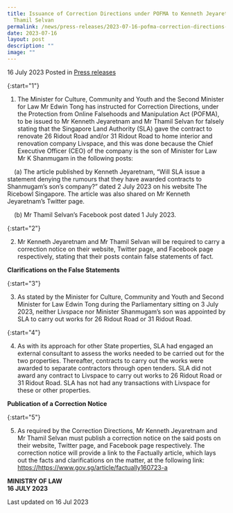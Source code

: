 ```yaml
---
title: Issuance of Correction Directions under POFMA to Kenneth Jeyaretnam and
  Thamil Selvan
permalink: /news/press-releases/2023-07-16-pofma-correction-directions-to-kenneth-jeyaretnam-and-thamil-selvan/
date: 2023-07-16
layout: post
description: ""
image: ""
---
```

16 July 2023 Posted in [Press releases](/news/press-releases)

 
{:start="1"}

1. The Minister for Culture, Community and Youth and the Second Minister for Law Mr Edwin Tong has instructed for Correction Directions, under the Protection from Online Falsehoods and Manipulation Act (POFMA), to be issued to Mr Kenneth Jeyaretnam and Mr Thamil Selvan for falsely stating that the Singapore Land Authority (SLA) gave the contract to renovate 26 Ridout Road and/or 31 Ridout Road to home interior and renovation company Livspace, and this was done because the Chief Executive Officer (CEO) of the company is the son of Minister for Law Mr K Shanmugam in the following posts:

  

&nbsp; &nbsp; (a) The article published by Kenneth Jeyaretnam, “Will SLA issue a statement denying the rumours that they have awarded contracts to Shanmugam’s son’s company?” dated 2 July 2023 on his website The Ricebowl Singapore. The article was also shared on Mr Kenneth Jeyaretnam’s Twitter page.<br>

&nbsp; &nbsp; (b) Mr Thamil Selvan’s Facebook post dated 1 July 2023.<br>

  

{:start="2"}

2. Mr Kenneth Jeyaretnam and Mr Thamil Selvan will be required to carry a correction notice on their website, Twitter page, and Facebook page respectively, stating that their posts contain false statements of fact.

  

**Clarifications on the False Statements**

  

{:start="3"}

3. As stated by the Minister for Culture, Community and Youth and Second Minister for Law Edwin Tong during the Parliamentary sitting on 3 July 2023, neither Livspace nor Minister Shanmugam’s son was appointed by SLA to carry out works for 26 Ridout Road or 31 Ridout Road.

  

{:start="4"}

4. As with its approach for other State properties, SLA had engaged an external consultant to assess the works needed to be carried out for the two properties. Thereafter, contracts to carry out the works were awarded to separate contractors through open tenders. SLA did not award any contract to Livspace to carry out works to 26 Ridout Road or 31 Ridout Road. SLA has not had any transactions with Livspace for these or other properties.

  

<b>Publication of a Correction Notice</b>

  

{:start="5"}

5. As required by the Correction Directions, Mr Kenneth Jeyaretnam and Mr Thamil Selvan must publish a correction notice on the said posts on their website, Twitter page, and Facebook page respectively. The correction notice will provide a link to the Factually article, which lays out the facts and clarifications on the matter, at the following link: <a href="https://www.gov.sg/article/factually150723-a" target="new">https://https://www.gov.sg/article/factually160723-a</a>

  

 
**MINISTRY OF LAW**
<br>**16 JULY 2023**

<p class="right-side-updated">Last updated on 16 Jul 2023</p>